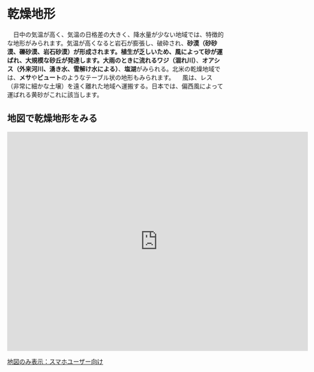 # 乾燥地形
　日中の気温が高く、気温の日格差の大きく、降水量が少ない地域では、特徴的な地形がみられます。気温が高くなると岩石が膨張し、破砕され、**砂漠（砂砂漠、礫砂漠、岩石砂漠）**が形成されます。植生が乏しいため、風によって砂が運ばれ、大規模な砂丘が発達します。大雨のときに流れる**ワジ（涸れ川）**、**オアシス（外来河川、湧き水、雪解け水による）**、**塩湖**がみられる。北米の乾燥地域では、**メサ**や**ビュート**のようなテーブル状の地形もみられます。
　風は、レス（非常に細かな土壌）を遠く離れた地域へ運搬する。日本では、偏西風によって運ばれる黄砂がこれに該当します。
　
## 地図で乾燥地形をみる
<div class="iframe-parent">
<center><iframe width="700" height="510" src="https://gg-oer.github.io/maps/cesium/deserts.html" frameborder="0" allow="accelerometer; autoplay; encrypted-media; gyroscope; picture-in-picture" allowfullscreen></iframe></center></div>

[地図のみ表示：スマホユーザー向け](https://gg-oer.github.io/maps/cesium/deserts.html)